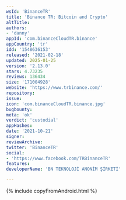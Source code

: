 ```yaml
---
wsId: 'BinanceTR'
title: 'Binance TR: Bitcoin and Crypto'
altTitle: 
authors:
- 'danny'
appId: 'com.binanceCloudTR.binance'
appCountry: 'tr'
idd: '1548636153'
released: '2021-02-18'
updated: 2025-01-25
version: '2.13.0'
stars: 4.73235
reviews: 136434
size: '171004928'
website: 'https://www.trbinance.com/'
repository: 
issue: 
icon: 'com.binanceCloudTR.binance.jpg'
bugbounty: 
meta: 'ok'
verdict: 'custodial'
appHashes: 
date: '2021-10-21'
signer: 
reviewArchive: 
twitter: 'BinanceTR'
social:
- 'https://www.facebook.com/TRBinanceTR'
features: 
developerName: 'BN TEKNOLOJİ ANONİM ŞİRKETİ'

---
```


{% include copyFromAndroid.html %}
